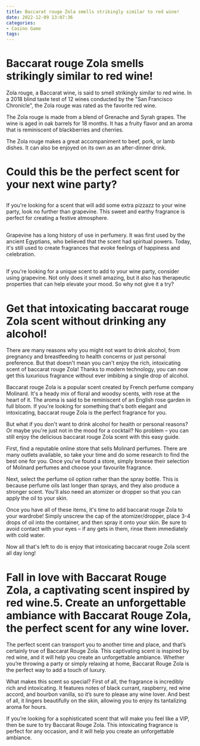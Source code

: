 ```yaml
---
title: Baccarat rouge Zola smells strikingly similar to red wine!
date: 2022-12-09 13:07:36
categories:
- Casino Game
tags:
---
```



#  Baccarat rouge Zola smells strikingly similar to red wine!

Zola rouge, a Baccarat wine, is said to smell strikingly similar to red wine. In a 2018 blind taste test of 12 wines conducted by the "San Francisco Chronicle", the Zola rouge was rated as the favorite red wine. 

The Zola rouge is made from a blend of Grenache and Syrah grapes. The wine is aged in oak barrels for 18 months. It has a fruity flavor and an aroma that is reminiscent of blackberries and cherries.

The Zola rouge makes a great accompaniment to beef, pork, or lamb dishes. It can also be enjoyed on its own as an after-dinner drink.

#  Could this be the perfect scent for your next wine party?

##

If you're looking for a scent that will add some extra pizzazz to your wine party, look no further than grapevine. This sweet and earthy fragrance is perfect for creating a festive atmosphere.

##

Grapevine has a long history of use in perfumery. It was first used by the ancient Egyptians, who believed that the scent had spiritual powers. Today, it's still used to create fragrances that evoke feelings of happiness and celebration.

##

If you're looking for a unique scent to add to your wine party, consider using grapevine. Not only does it smell amazing, but it also has therapeutic properties that can help elevate your mood. So why not give it a try?

#  Get that intoxicating baccarat rouge Zola scent without drinking any alcohol!

There are many reasons why you might not want to drink alcohol, from pregnancy and breastfeeding to health concerns or just personal preference. But that doesn't mean you can't enjoy the rich, intoxicating scent of baccarat rouge Zola! Thanks to modern technology, you can now get this luxurious fragrance without ever imbibing a single drop of alcohol.

Baccarat rouge Zola is a popular scent created by French perfume company Molinard. It's a heady mix of floral and woodsy scents, with rose at the heart of it. The aroma is said to be reminiscent of an English rose garden in full bloom. If you're looking for something that's both elegant and intoxicating, baccarat rouge Zola is the perfect fragrance for you.

But what if you don't want to drink alcohol for health or personal reasons? Or maybe you're just not in the mood for a cocktail? No problem – you can still enjoy the delicious baccarat rouge Zola scent with this easy guide.

First, find a reputable online store that sells Molinard perfumes. There are many outlets available, so take your time and do some research to find the best one for you. Once you've found a store, simply browse their selection of Molinard perfumes and choose your favourite fragrance.

Next, select the perfume oil option rather than the spray bottle. This is because perfume oils last longer than sprays, and they also produce a stronger scent. You'll also need an atomizer or dropper so that you can apply the oil to your skin.

Once you have all of these items, it's time to add baccarat rouge Zola to your wardrobe! Simply unscrew the cap of the atomizer/dropper, place 3-4 drops of oil into the container, and then spray it onto your skin. Be sure to avoid contact with your eyes – if any gets in them, rinse them immediately with cold water.

Now all that's left to do is enjoy that intoxicating baccarat rouge Zola scent all day long!

#  Fall in love with Baccarat Rouge Zola, a captivating scent inspired by red wine.5. Create an unforgettable ambiance with Baccarat Rouge Zola, the perfect scent for any wine lover.

The perfect scent can transport you to another time and place, and that’s certainly true of Baccarat Rouge Zola. This captivating scent is inspired by red wine, and it will help you create an unforgettable ambiance. Whether you’re throwing a party or simply relaxing at home, Baccarat Rouge Zola is the perfect way to add a touch of luxury.

What makes this scent so special? First of all, the fragrance is incredibly rich and intoxicating. It features notes of black currant, raspberry, red wine accord, and bourbon vanilla, so it’s sure to please any wine lover. And best of all, it lingers beautifully on the skin, allowing you to enjoy its tantalizing aroma for hours.

If you’re looking for a sophisticated scent that will make you feel like a VIP, then be sure to try Baccarat Rouge Zola. This intoxicating fragrance is perfect for any occasion, and it will help you create an unforgettable ambiance.